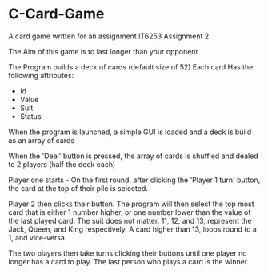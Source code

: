 # C-Card-Game

A card game written for an assignment IT6253 Assignment 2

The Aim of this game is to last longer than your opponent

The Program builds a deck of cards (default size of 52)
Each card Has the following attributes:
* Id
* Value
* Suit
* Status

When the program is launched, a simple GUI is loaded and a deck is build as an array of cards

When the 'Deal' button is pressed, the array of cards is shuffled and dealed to 2 players (half the deck each)

Player one starts - On the first round, after clicking the 'Player 1 turn' button, the card at the top of their pile is selected.

Player 2 then clicks their button. The program will then select the top most card that is either 1 number higher, or one number lower than the value of the last played card. The suit does not matter. 11, 12, and 13, represent the Jack, Queen, and King respectively. A card higher than 13, loops round to a 1, and vice-versa.

The two players then take turns clicking their buttons until one player no longer has a card to play. The last person who plays a card is the winner.
